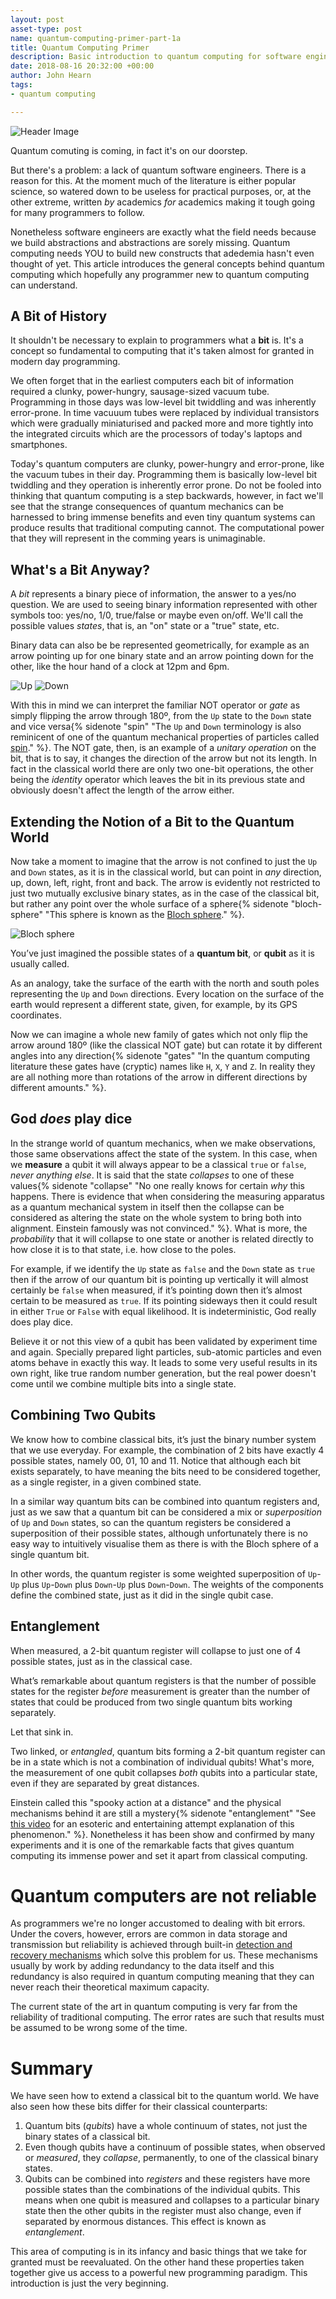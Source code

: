 ```yaml
---
layout: post
asset-type: post
name: quantum-computing-primer-part-1a
title: Quantum Computing Primer
description: Basic introduction to quantum computing for software engineers
date: 2018-08-16 20:32:00 +00:00
author: John Hearn
tags:
- quantum computing

---
```


![Header Image](images/header.jpg)

Quantum comuting is coming, in fact it's on our doorstep.

But there's a problem: a lack of quantum software engineers. There is a reason for this. At the moment much of the literature is either popular science, so watered down to be useless for practical purposes, or, at the other extreme, written *by* academics *for* academics making it tough going for many programmers to follow.

Nonetheless software engineers are exactly what the field needs because we build abstractions and abstractions are sorely missing. Quantum computing needs YOU to build new constructs that adedemia hasn't even thought of yet. This article introduces the general concepts behind quantum computing which hopefully any programmer new to quantum computing can understand.

## A Bit of History

It shouldn't be necessary to explain to programmers what a **bit** is. It's a concept so fundamental to computing that it's taken almost for granted in modern day programming.

We often forget that in the earliest computers each bit of information required a clunky, power-hungry, sausage-sized vacuum tube. Programming in those days was low-level bit twiddling and was inherently error-prone. In time vacuuum tubes were replaced by individual transistors which were gradually miniaturised and packed more and more tightly into the integrated circuits which are the processors of today's laptops and smartphones.

Today's quantum computers are clunky, power-hungry and error-prone, like the vacuum tubes in their day. Programming them is basically low-level bit twiddling and they operation is inherently error prone. Do not be fooled into thinking that quantum computing is a step backwards, however, in fact we'll see that the strange consequences of quantum mechanics can be harnessed to bring immense benefits and even tiny quantum systems can produce results that traditional computing cannot. The computational power that they will represent in the comming years is unimaginable.

## What's a Bit Anyway?

A *bit* represents a binary piece of information, the answer to a yes/no question. We are used to seeing binary information represented with other symbols too: yes/no, 1/0, true/false or maybe even on/off. We'll call the possible values *states*, that is, an "on" state or a "true" state, etc.

Binary data can also be be represented geometrically, for example as an arrow pointing up for one binary state and an arrow pointing down for the other, like the hour hand of a clock at 12pm and 6pm.

![Up](images/up.png)   ![Down](images/down.png)

With this in mind we can interpret the familiar NOT operator or *gate* as simply flipping the arrow through 180º, from the `Up` state to the `Down` state and vice versa{% sidenote "spin" "The `Up` and `Down` terminology is also reminicent of one of the quantum mechanical properties of particles called [spin](https://en.wikipedia.org/wiki/Spin_(physics))." %}. The NOT gate, then, is an example of a *unitary operation* on the bit, that is to say, it changes the direction of the arrow but not its length. In fact in the classical world there are only two one-bit operations, the other being the *identity* operator which leaves the bit in its previous state and obviously doesn't affect the length of the arrow either.

## Extending the Notion of a Bit to the Quantum World

Now take a moment to imagine that the arrow is not confined to just the `Up` and `Down` states, as it is in the classical world, but can point in *any* direction, up, down, left, right, front and back. The arrow is evidently not restricted to just two mutually exclusive binary states, as in the case of the classical bit, but rather any point over the whole surface of a sphere{% sidenote "bloch-sphere" "This sphere is known as the [Bloch sphere](https://en.wikipedia.org/wiki/Bloch_sphere)." %}.

![Bloch sphere](images/bloch-sphere.png)

You’ve just imagined the possible states of a **quantum bit**, or **qubit** as it is usually called.

As an analogy, take the surface of the earth with the north and south poles representing the `Up` and `Down` directions. Every location on the surface of the earth would represent a different state, given, for example, by its GPS coordinates.

Now we can imagine a whole new family of gates which not only flip the arrow around 180º (like the classical NOT gate) but can rotate it by different angles into any direction{% sidenote "gates" "In the quantum computing literature these gates have (cryptic) names like `H`, `X`, `Y` and `Z`. In reality they are all nothing more than rotations of the arrow in different directions by different amounts." %}.

## God *does* play dice

In the strange world of quantum mechanics, when we make observations, those same observations affect the state of the system. In this case, when we **measure** a qubit it will always appear to be a classical `true` or `false`, *never anything else*. It is said that the state *collapses* to one of these values{% sidenote "collapse" "No one really knows for certain *why* this happens. There is evidence that when considering the measuring apparatus as a quantum mechanical system in itself then the collapse can be considered as altering the state on the whole system to bring both into alignment. Einstein famously was not convinced." %}. What is more, the *probability* that it will collapse to one state or another is related directly to how close it is to that state, i.e. how close to the poles.

For example, if we identify the `Up` state as `false` and the `Down` state as `true` then if the arrow of our quantum bit is pointing up vertically it will almost certainly be `false` when measured, if it’s pointing down then it’s almost certain to be measured as `true`. If its pointing sideways then it could result in either `True` or `False` with equal likelihood. It is indeterministic, God really does play dice.

Believe it or not this view of a qubit has been validated by experiment time and again. Specially prepared light particles, sub-atomic particles and even atoms behave in exactly this way. It leads to some very useful results in its own right, like true random number generation, but the real power doesn't come until we combine multiple bits into a single state.

## Combining Two Qubits

We know how to combine classical bits, it’s just the binary number system that we use everyday. For example, the combination of 2 bits have exactly 4 possible states, namely 00, 01, 10 and 11. Notice that although each bit exists separately, to have meaning the bits need to be considered together, as a single register, in a given combined state.

In a similar way quantum bits can be combined into quantum registers and, just as we saw that a quantum bit can be considered a mix or *superposition* of `Up` and `Down` states, so can the quantum registers be considered a superposition of their possible states, although unfortunately there is no easy way to intuitively visualise them as there is with the Bloch sphere of a single quantum bit.

In other words, the quantum register is some weighted superposition of `Up`-`Up` plus `Up`-`Down` plus `Down`-`Up` plus `Down`-`Down`. The weights of the components define the combined state, just as it did in the single qubit case.

## Entanglement

When measured, a 2-bit quantum register will collapse to just one of 4 possible states, just as in the classical case.

What’s remarkable about quantum registers is that the number of possible states for the register *before* measurement is greater than the number of states that could be produced from two single quantum bits working separately.

Let that sink in.

Two linked, or *entangled*, quantum bits forming a 2-bit quantum register can be in a state which is not a combination of individual qubits! What's more, the measurement of one qubit collapses *both* qubits into a particular state, even if they are separated by great distances.

Einstein called this "spooky action at a distance" and the physical mechanisms behind it are still a mystery{% sidenote "entanglement" "See [this video](https://www.youtube.com/watch?v=XGulRS2IyF8) for an esoteric and entertaining attempt explanation of this phenomenon." %}. Nonetheless it has been show and confirmed by many experiments and it is one of the remarkable facts that gives quantum computing its immense power and set it apart from classical computing.

# Quantum computers are not reliable

As programmers we're no longer accustomed to dealing with bit errors. Under the covers, however, errors are common in data storage and transmission but reliability is achieved through built-in [detection and recovery mechanisms](https://en.wikipedia.org/wiki/Error_detection_and_correction) which solve this problem for us. These mechanisms usually by work by adding redundancy to the data itself and this redundancy is also required in quantum computing meaning that they can never reach their theoretical maximum capacity.

The current state of the art in quantum computing is very far from the reliability of traditional computing. The error rates are such that results must be assumed to be wrong some of the time.

# Summary

We have seen how to extend a classical bit to the quantum world. We have also seen how these bits differ for their classical counterparts:

1. Quantum bits (*qubits*) have a whole continuum of states, not just the binary states of a classical bit.
2. Even though qubits have a continuum of possible states, when observed or *measured*, they *collapse*, permanently, to one of the classical binary states.
3. Qubits can be combined into *registers* and these registers have more possible states than the combinations of the individual qubits. This means when one qubit is measured and collapses to a particular binary state then the other qubits in the register must also change, even if separated by enormous distances. This effect is known as *entanglement*.

This area of computing is in its infancy and basic things that we take for granted must be reevaluated. On the other hand these properties taken together give us access to a powerful new programming paradigm. This introduction is just the very beginning.